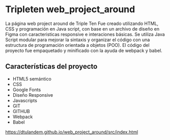 # Tripleten web_project_around

La página web project around de Triple Ten Fue creado utilizando HTML, CSS y programación en Java script, con base en un archivo de diseño en Figma con caracteristicas responsive e interaciones básicas.
Se utiliza Java Script modular para mejorar la sintaxis y organizar el código con una estructura de programación orientada a objetos (POO).
El código del proyecto fue empaquetado y minificado con la ayuda de webpack y babel.

## Características del proyecto

- HTML5 semántico
- CSS
- Google Fonts
- Diseño Responsive
- Javascripts
- GIT
- GITHUB
- Webpack
- Babel

https://dtulandem.github.io/web_project_around/src/index.html
